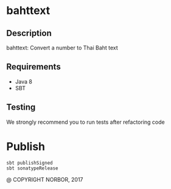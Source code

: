 # bahttext

## Description
bahttext: Convert a number to Thai Baht text

## Requirements
 - Java 8
 - SBT

## Testing
We strongly recommend you to run tests after refactoring code

Publish 
=====
```
sbt publishSigned
sbt sonatypeRelease
```

@ COPYRIGHT NORBOR, 2017
